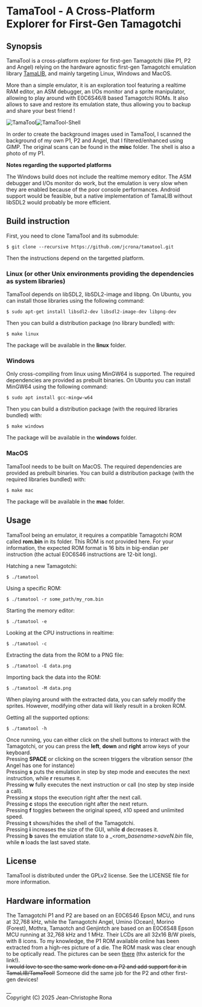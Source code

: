 # TamaTool - A Cross-Platform Explorer for First-Gen Tamagotchi


## Synopsis

TamaTool is a cross-platform explorer for first-gen Tamagotchi (like P1, P2 and Angel) relying on the hardware agnostic first-gen Tamagotchi emulation library [TamaLIB](https://github.com/jcrona/tamalib/), and mainly targeting Linux, Windows and MacOS.

More than a simple emulator, it is an exploration tool featuring a realtime RAM editor, an ASM debugger, an I/Os monitor and a sprite manipulator, allowing to play around with E0C6S46/8 based Tamagotchi ROMs. It also allows to save and restore its emulation state, thus allowing you to backup and share your best friend !

![TamaTool](misc/screenshot.png)![TamaTool-Shell](misc/screenshot2.png)

In order to create the background images used in TamaTool, I scanned the background of my own P1, P2 and Angel, that I filtered/enhanced using GIMP. The original scans can be found in the __misc__ folder. The shell is also a photo of my P1.

__Notes regarding the supported platforms__

The Windows build does not include the realtime memory editor. The ASM debugger and I/Os monitor do work, but the emulation is very slow when they are enabled because of the poor console performances.
Android support would be feasible, but a native implementation of TamaLIB without libSDL2 would probably be more efficient.

## Build instruction

First, you need to clone TamaTool and its submodule:
```
$ git clone --recursive https://github.com/jcrona/tamatool.git
```

Then the instructions depend on the targetted platform.

### Linux (or other Unix environments providing the dependencies as system libraries)

TamaTool depends on libSDL2, libSDL2-image and libpng.
On Ubuntu, you can install those libraries using the following command:
```
$ sudo apt-get install libsdl2-dev libsdl2-image-dev libpng-dev
```

Then you can build a distribution package (no library bundled) with:
```
$ make linux
```

The package will be available in the __linux__ folder.

### Windows

Only cross-compiling from linux using MinGW64 is supported. The required dependencies are provided as prebuilt binaries.
On Ubuntu you can install MinGW64 using the following command:
```
$ sudo apt install gcc-mingw-w64
```

Then you can build a distribution package (with the required libraries bundled) with:
```
$ make windows
```

The package will be available in the __windows__ folder.

### MacOS

TamaTool needs to be built on MacOS. The required dependencies are provided as prebuilt binaries.
You can build a distribution package (with the required libraries bundled) with:
```
$ make mac
```

The package will be available in the __mac__ folder.


## Usage

TamaTool being an emulator, it requires a compatible Tamagotchi ROM called __rom.bin__ in its folder. This ROM is not provided here.
For your information, the expected ROM format is 16 bits in big-endian per instruction (the actual E0C6S46 instructions are 12-bit long).

Hatching a new Tamagotchi:
```
$ ./tamatool
```

Using a specific ROM:
```
$ ./tamatool -r some_path/my_rom.bin
```

Starting the memory editor:
```
$ ./tamatool -e
```

Looking at the CPU instructions in realtime:
```
$ ./tamatool -c
```

Extracting the data from the ROM to a PNG file:
```
$ ./tamatool -E data.png
```

Importing back the data into the ROM:
```
$ ./tamatool -M data.png
```

When playing around with the extracted data, you can safely modify the sprites. However, modifying other data will likely result in a broken ROM.

Getting all the supported options:
```
$ ./tamatool -h
```

Once running, you can either click on the shell buttons to interact with the Tamagotchi, or you can press the __left__, __down__ and __right__ arrow keys of your keyboard.  
Pressing __SPACE__ or clicking on the screen triggers the vibration sensor (the Angel has one for instance)  
Pressing __s__ puts the emulation in step by step mode and executes the next instruction, while __r__ resumes it.  
Pressing __w__ fully executes the next instruction or call (no step by step inside a call).  
Pressing __x__ stops the execution right after the next call.  
Pressing __c__ stops the execution right after the next return.  
Pressing __f__ toggles between the original speed, x10 speed and unlimited speed.  
Pressing __t__ shows/hides the shell of the Tamagotchi.  
Pressing __i__ increases the size of the GUI, while __d__ decreases it.  
Pressing __b__ saves the emulation state to a __<rom_basename>_saveN.bin__ file, while __n__ loads the last saved state.


## License

TamaTool is distributed under the GPLv2 license. See the LICENSE file for more information.


## Hardware information

The Tamagotchi P1 and P2 are based on an E0C6S46 Epson MCU, and runs at 32,768 kHz, while the Tamagotchi Angel, Umino (Ocean), Morino (Forest), Mothra, Tamaotch and Genjintch are based on an E0C6S48 Epson MCU running at 32,768 kHz and 1 MHz. Their LCDs are all 32x16 B/W pixels, with 8 icons. 
To my knowledge, the P1 ROM available online has been extracted from a high-res picture of a die. The ROM mask was clear enough to be optically read. The pictures can be seen [there](https://siliconpr0n.org/map/bandai/tamagotchi-v1/) (thx asterick for the link!).  
~~I would love to see the same work done on a P2 and add support for it in TamaLIB/TamaTool!~~ Someone did the same job for the P2 and other first-gen devices!

__  
Copyright (C) 2025 Jean-Christophe Rona
